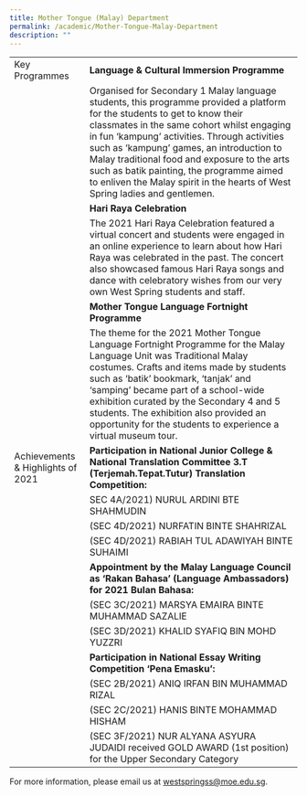 ```yaml
---
title: Mother Tongue (Malay) Department
permalink: /academic/Mother-Tongue-Malay-Department
description: ""
---
```

|  	|  	|
| - | - |
| Key Programmes 	| **Language & Cultural Immersion Programme** 	|
|  	| Organised for Secondary 1 Malay language students, this programme provided a platform for the students to get to know their classmates in the same cohort whilst engaging in fun ‘kampung’ activities. Through activities such as ‘kampung’ games, an introduction to Malay traditional food and exposure to the arts such as batik painting, the programme aimed to enliven the Malay spirit in the hearts of West Spring ladies and gentlemen. 	|
|  	| **Hari Raya Celebration** 	|
|  	| The 2021 Hari Raya Celebration featured a virtual concert and students were engaged in an online experience to learn about how Hari Raya was celebrated in the past. The concert also showcased famous Hari Raya songs and dance with celebratory wishes from our very own West Spring students and staff. 	|
|  	| **Mother Tongue Language Fortnight Programme** 	|
|  	| The theme for the 2021 Mother Tongue Language Fortnight Programme for the Malay Language Unit was Traditional Malay costumes. Crafts and items made by students such as ‘batik’ bookmark, ‘tanjak’ and ‘samping’ became part of a school-wide exhibition curated by the Secondary 4 and 5 students. The exhibition also provided an opportunity for the students to experience a virtual museum tour. 	|
| Achievements & Highlights of 2021 	| **Participation in National Junior College & National Translation Committee 3.T (Terjemah.Tepat.Tutur) Translation Competition:** 	|
|  	| SEC 4A/2021) NURUL ARDINI BTE SHAHMUDIN 	|
|  	| (SEC 4D/2021) NURFATIN BINTE SHAHRIZAL 	|
|  	| (SEC 4D/2021) RABIAH TUL ADAWIYAH BINTE SUHAIMI 	|
|  	| **Appointment by the Malay Language Council as ‘Rakan Bahasa’ (Language Ambassadors) for 2021 Bulan Bahasa:** 	|
|  	| (SEC 3C/2021) MARSYA EMAIRA BINTE MUHAMMAD SAZALIE 	|
|  	| (SEC 3D/2021) KHALID SYAFIQ BIN MOHD YUZZRI 	|
|  	| **Participation in National Essay Writing Competition ‘Pena Emasku’:** 	||
|  	| (SEC 2B/2021) ANIQ IRFAN BIN MUHAMMAD RIZAL 	|
|  	| (SEC 2C/2021) HANIS BINTE MOHAMMAD HISHAM 	|
|  	| (SEC 3F/2021) NUR ALYANA ASYURA JUDAIDI received GOLD AWARD (1st position) for the Upper Secondary Category 	|

For more information, please email us at [westspringss@moe.edu.sg](http://westspringss.moe.edu.sg/).